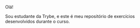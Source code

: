 Olá!

Sou estudante da Trybe, e este é meu repositório de exercícios desenvolvidos durante o curso.
